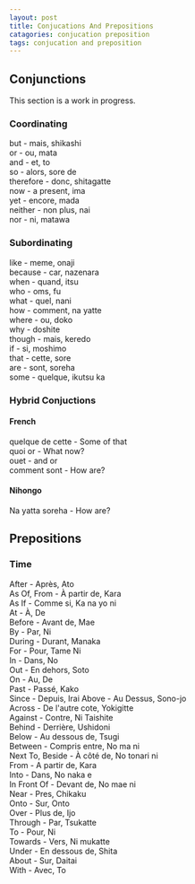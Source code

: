 ```yaml
---
layout: post
title: Conjucations And Prepositions
catagories: conjucation preposition
tags: conjucation and preposition
---
```

## Conjunctions
This section is a work in progress.

### Coordinating
but - mais, shikashi<br />
or - ou, mata<br />
and - et, to<br />
so - alors, sore de<br />
therefore - donc, shitagatte<br />
now - a present, ima<br />
yet - encore, mada<br />
neither - non plus, nai<br />
nor - ni, matawa<br />

### Subordinating
like - meme, onaji<br />
because - car, nazenara<br />
when - quand, itsu<br />
who - oms, fu<br />
what - quel, nani<br />
how - comment, na yatte<br />
where - ou, doko<br />
why - doshite<br />
though - mais, keredo<br />
if - si, moshimo<br />
that - cette, sore<br />
are - sont, soreha<br />
some - quelque, ikutsu ka<br />

### Hybrid Conjuctions

#### French
quelque de cette - Some of that<br />
quoi or - What now?<br />
ouet - and or<br />
comment sont - How are?<br />

#### Nihongo
Na yatta soreha - How are?<br />

## Prepositions

### Time
After - Après, Ato<br />
As Of, From - À partir de, Kara<br />
As If - Comme si, Ka na yo ni<br />
At - À, De<br />
Before - Avant de, Mae<br />
By - Par, Ni<br />
During - Durant, Manaka<br />
For - Pour, Tame Ni<br />
In - Dans, No<br />
Out - En dehors, Soto<br />
On - Au, De <br />
Past - Passé, Kako<br />
Since - Depuis, Irai
Above - Au Dessus, Sono-jo<br />
Across - De l'autre cote, Yokigitte<br />
Against - Contre, Ni Taishite<br />
Behind - Derrière, Ushidoni<br />
Below - Au dessous de, Tsugi<br />
Between - Compris entre, No ma ni<br />
Next To, Beside - À côté de, No tonari ni<br />
From - A partir de, Kara<br />
Into - Dans, No naka e<br />
In Front Of - Devant de, No mae ni<br /> 
Near - Pres, Chikaku<br />
Onto - Sur, Onto<br />
Over - Plus de, Ijo<br />
Through - Par, Tsukatte<br />
To - Pour, Ni<br />
Towards - Vers, Ni mukatte<br />
Under - En dessous de, Shita<br />
About - Sur, Daitai<br />
With - Avec, To<br />
